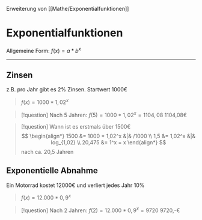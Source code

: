 Erweiterung von [[Mathe/Exponentialfunktionen]]
# Exponentialfunktionen
Allgemeine Form: $f(x) = a*b^x$

---
## Zinsen
z.B. pro Jahr gibt es 2% Zinsen. Startwert 1000€

> $f(x)=1000*1,02^x$


> [!question] Nach 5 Jahren:
> $f(5)=1000*1,02^x=1104,08$
> 1104,08€

> [!question] Wann ist es erstmals über 1500€
> $$
> \begin{align*}
> 	1500 &= 1000 * 1,02^x &|& /1000 \\
> 	1,5 &= 1,02^x &|& log_{1,02} \\
> 	20,475 &= 1^x = x
> \end{align*}
> $$
> nach ca. 20,5 Jahren

## Exponentielle Abnahme
Ein Motorrad kostet 12000€ und verliert jedes Jahr 10%

> $f(x) = 12.000 * 0,9^x$

> [!question] Nach 2 Jahren:
> $f(2)=12.000*0,9^x=9720$
> 9720,-€

